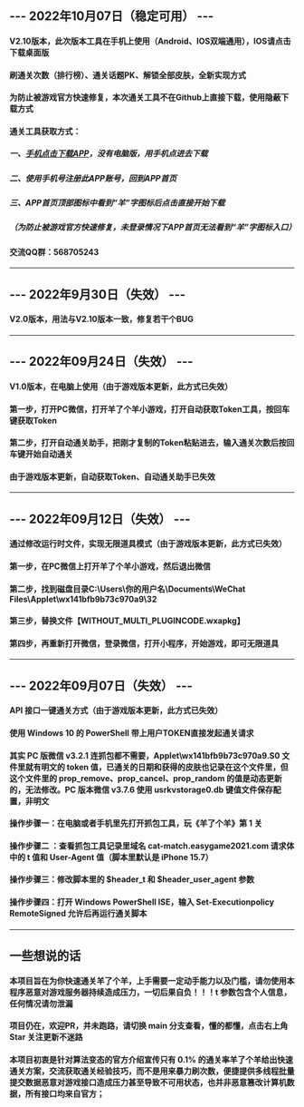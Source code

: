 ## --- 2022年10月07日（稳定可用） ---
#### V2.10版本，此次版本工具在手机上使用（Android、IOS双端通用），IOS请点击下载桌面版
#### 刷通关次数（排行榜）、通关话题PK、解锁全部皮肤，全新实现方式
#### 为防止被游戏官方快速修复，本次通关工具不在Github上直接下载，使用隐蔽下载方式
#### 通关工具获取方式：
##### 一、[手机点击下载APP](https://app.heigu.com/?a=ju4w&t=1)，没有电脑版，用手机点进去下载
##### 二、使用手机号注册此APP账号，回到APP首页
##### 三、APP首页顶部图标中看到“羊”字图标后点击直接开始下载
##### （为防止被游戏官方快速修复，未登录情况下APP首页无法看到“羊”字图标入口）
#### 交流QQ群：568705243
---
## --- 2022年9月30日（失效） ---
#### V2.0版本，用法与V2.10版本一致，修复若干个BUG
---
## --- 2022年09月24日（失效） ---
#### V1.0版本，在电脑上使用（由于游戏版本更新，此方式已失效）
#### 第一步，打开PC微信，打开羊了个羊小游戏，打开自动获取Token工具，按回车键获取Token
#### 第二步，打开自动通关助手，把刚才复制的Token粘贴进去，输入通关次数后按回车键开始自动通关
#### 由于游戏版本更新，自动获取Token、自动通关助手已失效
---
## --- 2022年09月12日（失效） ---
#### 通过修改运行时文件，实现无限道具模式（由于游戏版本更新，此方式已失效）
#### 第一步，在PC微信上打开羊了个羊小游戏，然后退出微信
#### 第二步，找到磁盘目录C:\Users\你的用户名\Documents\WeChat Files\Applet\wx141bfb9b73c970a9\32
#### 第三步，替换文件【__WITHOUT_MULTI_PLUGINCODE__.wxapkg】
#### 第四步，再重新打开微信，登录微信，打开小程序，开始游戏，即可无限道具
---
## --- 2022年09月07日（失效） ---
#### API 接口一键通关方式（由于游戏版本更新，此方式已失效）
#### 使用 Windows 10 的 PowerShell 带上用户TOKEN直接发起通关请求
#### 其实 PC 版微信 v3.2.1 连抓包都不需要，Applet\wx141bfb9b73c970a9\.S0 文件里就有明文的 token 值，已通关的日期和获得的皮肤也记录在这个文件里，但这个文件里的 prop_remove、prop_cancel、prop_random 的值是动态更新的，无法修改。PC 版本微信 v3.7.6 使用 usrkvstorage0.db 键值文件保存配置，非明文
#### 操作步骤一：在电脑或者手机里先打开抓包工具，玩《羊了个羊》第 1 关
#### 操作步骤二 ：查看抓包工具记录里域名 cat-match.easygame2021.com 请求体中的 t 值和 User-Agent 值（脚本里默认是 iPhone 15.7）
#### 操作步骤三：修改脚本里的 $header_t 和 $header_user_agent 参数
#### 操作步骤四：打开 Windows PowerShell ISE，输入 Set-Executionpolicy RemoteSigned 允许后再运行通关脚本
---
## 一些想说的话
#### 本项目旨在为你快速通关羊了个羊，上手需要一定动手能力以及门槛，请勿使用本程序恶意对游戏服务器持续造成压力，一切后果自负！！！t 参数包含个人信息，任何情况请勿泄漏
#### 项目仍在，欢迎PR，并未跑路，请切换 main 分支查看，懂的都懂，点击右上角 Star 关注更新不迷路
#### 本项目初衷是针对算法变态的官方介绍宣传只有 0.1% 的通关率羊了个羊给出快速通关方案，交流获取通关经验技巧，而不是用来暴力刷次数，便捷提供多线程批量提交数据恶意对游戏接口造成压力甚至导致不可用状态，也并非恶意篡改计算机数据，所有接口均来自官方；
